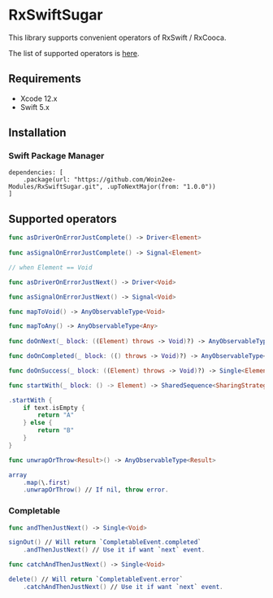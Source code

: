 # RxSwiftSugar

This library supports convenient operators of RxSwift / RxCooca.

The list of supported operators is <a href="#supported-operators">here</a>.

## Requirements
- Xcode 12.x
- Swift 5.x

## Installation

### Swift Package Manager

```
dependencies: [
    .package(url: "https://github.com/Woin2ee-Modules/RxSwiftSugar.git", .upToNextMajor(from: "1.0.0"))
]
```

<h2 id="supported-operators">Supported operators</h2>

```swift
func asDriverOnErrorJustComplete() -> Driver<Element>
    
func asSignalOnErrorJustComplete() -> Signal<Element>
```
```swift
// when Element == Void

func asDriverOnErrorJustNext() -> Driver<Void>

func asSignalOnErrorJustNext() -> Signal<Void>
```
```swift
func mapToVoid() -> AnyObservableType<Void>

func mapToAny() -> AnyObservableType<Any>
    
func doOnNext(_ block: ((Element) throws -> Void)?) -> AnyObservableType<Element>

func doOnCompleted(_ block: (() throws -> Void)?) -> AnyObservableType<Element>

func doOnSuccess(_ block: ((Element) throws -> Void)?) -> Single<Element>
```
```swift
func startWith(_ block: () -> Element) -> SharedSequence<SharingStrategy, Element>

.startWith {
    if text.isEmpty {
        return "A"
    } else {
        return "B"
    }
}
```
```swift
func unwrapOrThrow<Result>() -> AnyObservableType<Result>

array
    .map(\.first)
    .unwrapOrThrow() // If nil, throw error.
```

### Completable

```swift
func andThenJustNext() -> Single<Void>

signOut() // Will return `CompletableEvent.completed`
    .andThenJustNext() // Use it if want `next` event.
```
```swift
func catchAndThenJustNext() -> Single<Void>

delete() // Will return `CompletableEvent.error`
    .catchAndThenJustNext() // Use it if want `next` event.
```
